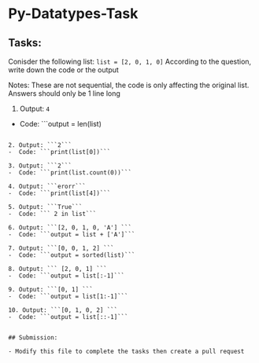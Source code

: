 # Py-Datatypes-Task

## Tasks:

Conisder the following list:
```list = [2, 0, 1, 0]```
According to the question, write down the code or the output

Notes: 
 These are not sequential, the code is only affecting the original list. 
 Answers should only be 1 line long

1. Output: ```4```
-  Code:  ```output = len(list)
``` 

2. Output: ```2```
-  Code: ```print(list[0])``` 

3. Output: ```2```
-  Code: ```print(list.count(0))``` 

4. Output: ```erorr```
-  Code: ```print(list[4])```

5. Output: ```True```
-  Code: ``` 2 in list```

6. Output: ```[2, 0, 1, 0, 'A'] ```
-  Code: ```output = list + ['A']``` 

7. Output: ```[0, 0, 1, 2] ```
-  Code: ```output = sorted(list)```

8. Output: ``` [2, 0, 1] ``` 
-  Code: ```output = list[:-1]```

9. Output: ```[0, 1] ```
-  Code: ```output = list[1:-1]``` 

10. Output: ```[0, 1, 0, 2] ```
-  Code: ```output = list[::-1]``` 


## Submission:

- Modify this file to complete the tasks then create a pull request
